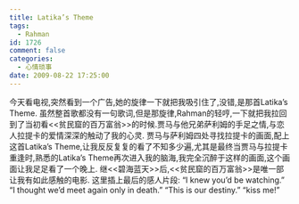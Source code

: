 ```yaml
---
title: Latika’s Theme
tags:
  - Rahman
id: 1726
comment: false
categories:
  - 心情琐事
date: 2009-08-22 17:25:00
---
```


今天看电视,突然看到一个广告,她的旋律一下就把我吸引住了,没错,是那首Latika’s Theme.
虽然整首歌都没有一句歌词,但是那旋律,Rahman的轻哼,一下就把我拉回到了当初看<<贫民窟的百万富翁>>的时候.贾马与他兄弟萨利姆的手足之情,与恋人拉提卡的爱情深深的触动了我的心灵.
贾马与萨利姆四处寻找拉提卡的画面,配上这首Latika’s Theme,让我反反复复的看了不知多少遍,尤其是最终当贾马与拉提卡重逢时,熟悉的Latika’s Theme再次进入我的脑海,我完全沉醉于这样的画面,这个画面让我足足看了一个晚上.
继<<碧海蓝天>>后,<<贫民窟的百万富翁>>是唯一部让我有如此感触的电影.
这里插上最后的感人片段:
“I knew you’d be watching.”
“I thought we’d meet again only in death.”
“This is our destiny.”
“kiss me!”